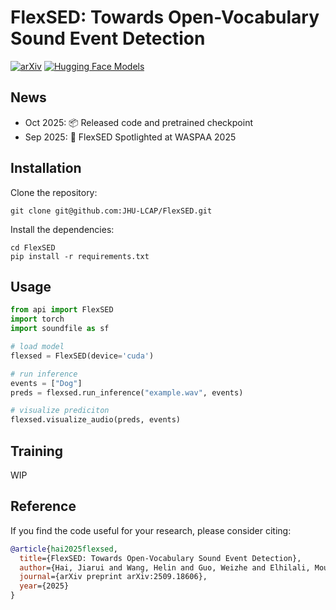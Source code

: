 # FlexSED: Towards Open-Vocabulary Sound Event Detection

[![arXiv](https://img.shields.io/badge/arXiv-2409.10819-brightgreen.svg?style=flat-square)](https://arxiv.org/abs/2509.18606)
[![Hugging Face Models](https://img.shields.io/badge/%F0%9F%A4%97%20Hugging%20Face-Models-blue)](https://huggingface.co/Higobeatz/FlexSED/tree/main)


## News
- Oct 2025: 📦 Released code and pretrained checkpoint  
- Sep 2025: 🎉 FlexSED Spotlighted at WASPAA 2025


## Installation

Clone the repository:
```
git clone git@github.com:JHU-LCAP/FlexSED.git
```
Install the dependencies:
```
cd FlexSED
pip install -r requirements.txt
```

## Usage
```python
from api import FlexSED
import torch
import soundfile as sf

# load model
flexsed = FlexSED(device='cuda')

# run inference
events = ["Dog"]
preds = flexsed.run_inference("example.wav", events)

# visualize prediciton
flexsed.visualize_audio(preds, events)
```

## Training

WIP


## Reference

If you find the code useful for your research, please consider citing:

```bibtex
@article{hai2025flexsed,
  title={FlexSED: Towards Open-Vocabulary Sound Event Detection},
  author={Hai, Jiarui and Wang, Helin and Guo, Weizhe and Elhilali, Mounya},
  journal={arXiv preprint arXiv:2509.18606},
  year={2025}
}
```